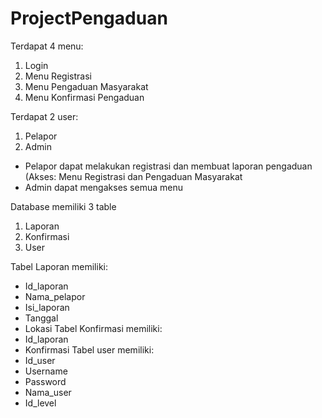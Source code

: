 # ProjectPengaduan

Terdapat 4 menu:
1.	Login
2.	Menu Registrasi
3.	Menu Pengaduan Masyarakat
4.	Menu Konfirmasi Pengaduan

Terdapat 2 user:
1.	Pelapor
2.	Admin

- Pelapor dapat melakukan registrasi dan membuat laporan pengaduan (Akses: Menu Registrasi dan Pengaduan Masyarakat
- Admin dapat mengakses semua menu 

Database memiliki 3 table
1.	Laporan
2.	Konfirmasi
3.	User

Tabel Laporan memiliki:
-	Id_laporan
-	Nama_pelapor
-	Isi_laporan
-	Tanggal
-	Lokasi
Tabel Konfirmasi memiliki:
-	Id_laporan
-	Konfirmasi
Tabel user memiliki:
-	Id_user
-	Username
-	Password
-	Nama_user
-	Id_level

